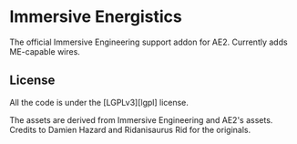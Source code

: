 # Immersive Energistics

The official Immersive Engineering support addon for AE2. Currently adds ME-capable wires.

## License

All the code is under the [LGPLv3][lgpl] license.

The assets are derived from Immersive Engineering and AE2's assets.
Credits to Damien Hazard and Ridanisaurus Rid for the originals.


